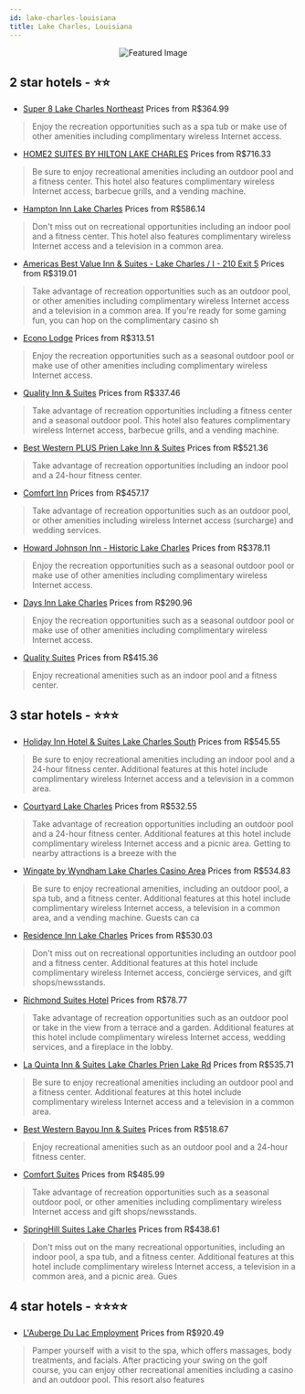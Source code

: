 ```yaml
---
id: lake-charles-louisiana
title: Lake Charles, Louisiana
---
```


<center><img src="https://i.travelapi.com/hotels/2000000/1390000/1385500/1385442/ff72d7b8_z.jpg" alt="Featured Image" /></center>


##  2 star hotels - ⭐️⭐️

-    [Super 8 Lake Charles Northeast](https://us.hurb.com/hotels/lake-charles/super-8-lake-charles-northeast-JNP-JP819299?cmp=18055) Prices from R$364.99
   > Enjoy the recreation opportunities such as a spa tub or make use of other amenities including complimentary wireless Internet access.
-    [HOME2 SUITES BY HILTON LAKE CHARLES](https://us.hurb.com/hotels/lake-charles/home2-suites-by-hilton-lake-charles-JNP-JP02745L?cmp=18055) Prices from R$716.33
   > Be sure to enjoy recreational amenities including an outdoor pool and a fitness center. This hotel also features complimentary wireless Internet access, barbecue grills, and a vending machine.
-    [Hampton Inn Lake Charles](https://us.hurb.com/hotels/lake-charles/hampton-inn-lake-charles-JNP-JP406728?cmp=18055) Prices from R$586.14
   > Don't miss out on recreational opportunities including an indoor pool and a fitness center. This hotel also features complimentary wireless Internet access and a television in a common area.
-    [Americas Best Value Inn & Suites - Lake Charles / I - 210 Exit 5](https://us.hurb.com/hotels/lake-charles/americas-best-value-inn-suites-lake-charles-i-210-exit-5-JNP-JP262307?cmp=18055) Prices from R$319.01
   > Take advantage of recreation opportunities such as an outdoor pool, or other amenities including complimentary wireless Internet access and a television in a common area. If you're ready for some gaming fun, you can hop on the complimentary casino sh
-    [Econo Lodge](https://us.hurb.com/hotels/lake-charles/econo-lodge-JNP-JP097088?cmp=18055) Prices from R$313.51
   > Enjoy the recreation opportunities such as a seasonal outdoor pool or make use of other amenities including complimentary wireless Internet access.
-    [Quality Inn & Suites](https://us.hurb.com/hotels/lake-charles/quality-inn-suites-JNP-JP031083?cmp=18055) Prices from R$337.46
   > Take advantage of recreation opportunities including a fitness center and a seasonal outdoor pool. This hotel also features complimentary wireless Internet access, barbecue grills, and a vending machine.
-    [Best Western PLUS Prien Lake Inn & Suites](https://us.hurb.com/hotels/lake-charles/best-western-plus-prien-lake-inn-suites-JNP-JP394280?cmp=18055) Prices from R$521.36
   > Take advantage of recreation opportunities including an indoor pool and a 24-hour fitness center.
-    [Comfort Inn](https://us.hurb.com/hotels/lake-charles/comfort-inn-JNP-JP254566?cmp=18055) Prices from R$457.17
   > Take advantage of recreation opportunities such as an outdoor pool, or other amenities including wireless Internet access (surcharge) and wedding services.
-    [Howard Johnson Inn - Historic Lake Charles](https://us.hurb.com/hotels/lake-charles/howard-johnson-inn-historic-lake-charles-JNP-JP254049?cmp=18055) Prices from R$378.11
   > Enjoy the recreation opportunities such as a seasonal outdoor pool or make use of other amenities including complimentary wireless Internet access.
-    [Days Inn Lake Charles](https://us.hurb.com/hotels/lake-charles/days-inn-lake-charles-JNP-JP789793?cmp=18055) Prices from R$290.96
   > Enjoy the recreation opportunities such as a seasonal outdoor pool or make use of other amenities including complimentary wireless Internet access.
-    [Quality Suites](https://us.hurb.com/hotels/lake-charles/quality-suites-JNP-JP01080C?cmp=18055) Prices from R$415.36
   > Enjoy recreational amenities such as an indoor pool and a fitness center.

##  3 star hotels - ⭐️⭐️⭐️

-    [Holiday Inn Hotel & Suites Lake Charles South](https://us.hurb.com/hotels/lake-charles/holiday-inn-hotel-suites-lake-charles-south-JNP-JP789622?cmp=18055) Prices from R$545.55
   > Be sure to enjoy recreational amenities including an indoor pool and a 24-hour fitness center. Additional features at this hotel include complimentary wireless Internet access and a television in a common area.
-    [Courtyard Lake Charles](https://us.hurb.com/hotels/lake-charles/courtyard-lake-charles-JNP-JP278461?cmp=18055) Prices from R$532.55
   > Take advantage of recreation opportunities including an outdoor pool and a 24-hour fitness center. Additional features at this hotel include complimentary wireless Internet access and a picnic area. Getting to nearby attractions is a breeze with the 
-    [Wingate by Wyndham Lake Charles Casino Area](https://us.hurb.com/hotels/lake-charles/wingate-by-wyndham-lake-charles-casino-area-JNP-JP789699?cmp=18055) Prices from R$534.83
   > Be sure to enjoy recreational amenities, including an outdoor pool, a spa tub, and a fitness center. Additional features at this hotel include complimentary wireless Internet access, a television in a common area, and a vending machine. Guests can ca
-    [Residence Inn Lake Charles](https://us.hurb.com/hotels/lake-charles/residence-inn-lake-charles-JNP-JP479745?cmp=18055) Prices from R$530.03
   > Don't miss out on recreational opportunities including an outdoor pool and a fitness center. Additional features at this hotel include complimentary wireless Internet access, concierge services, and gift shops/newsstands.
-    [Richmond Suites Hotel](https://us.hurb.com/hotels/lake-charles/richmond-suites-hotel-JNP-JP813941?cmp=18055) Prices from R$78.77
   > Take advantage of recreation opportunities such as an outdoor pool or take in the view from a terrace and a garden. Additional features at this hotel include complimentary wireless Internet access, wedding services, and a fireplace in the lobby.
-    [La Quinta Inn & Suites Lake Charles Prien Lake Rd](https://us.hurb.com/hotels/lake-charles/la-quinta-inn-suites-lake-charles-prien-lake-rd-JNP-JP254617?cmp=18055) Prices from R$535.71
   > Be sure to enjoy recreational amenities including an outdoor pool and a fitness center. Additional features at this hotel include complimentary wireless Internet access and a television in a common area.
-    [Best Western Bayou Inn & Suites](https://us.hurb.com/hotels/lake-charles/best-western-bayou-inn-suites-JNP-JP400437?cmp=18055) Prices from R$518.67
   > Enjoy recreational amenities such as an outdoor pool and a 24-hour fitness center.
-    [Comfort Suites](https://us.hurb.com/hotels/lake-charles/comfort-suites-JNP-JP049748?cmp=18055) Prices from R$485.99
   > Take advantage of recreation opportunities such as a seasonal outdoor pool, or other amenities including complimentary wireless Internet access and gift shops/newsstands.
-    [SpringHill Suites Lake Charles](https://us.hurb.com/hotels/lake-charles/springhill-suites-lake-charles-JNP-JP428322?cmp=18055) Prices from R$438.61
   > Don't miss out on the many recreational opportunities, including an indoor pool, a spa tub, and a fitness center. Additional features at this hotel include complimentary wireless Internet access, a television in a common area, and a picnic area. Gues

##  4 star hotels - ⭐️⭐️⭐️⭐️

-    [L'Auberge Du Lac Employment](https://us.hurb.com/hotels/lake-charles/l-auberge-du-lac-employment-JNP-JP01954S?cmp=18055) Prices from R$920.49
   > Pamper yourself with a visit to the spa, which offers massages, body treatments, and facials. After practicing your swing on the golf course, you can enjoy other recreational amenities including a casino and an outdoor pool. This resort also features
